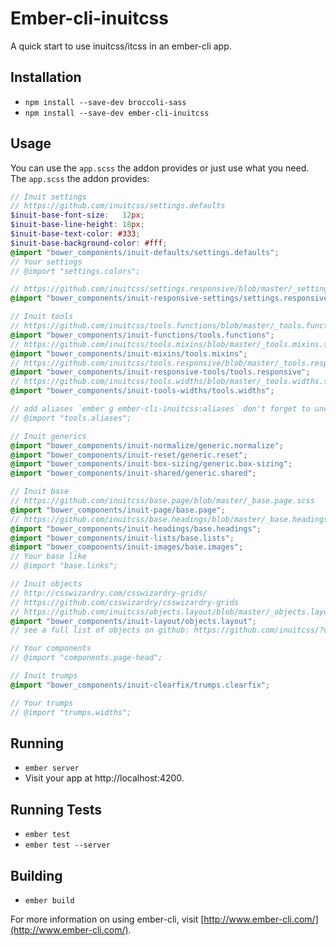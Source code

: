 # Ember-cli-inuitcss

A quick start to use inuitcss/itcss in an ember-cli app.

## Installation

* `npm install --save-dev broccoli-sass`
* `npm install --save-dev ember-cli-inuitcss`

## Usage

You can use the `app.scss` the addon provides or just use what you need.
The `app.scss` the addon provides:

```scss
// Inuit settings
// https://github.com/inuitcss/settings.defaults
$inuit-base-font-size:   12px;
$inuit-base-line-height: 18px;
$inuit-base-text-color: #333;
$inuit-base-background-color: #fff;
@import "bower_components/inuit-defaults/settings.defaults";
// Your settings
// @import "settings.colors";

// https://github.com/inuitcss/settings.responsive/blob/master/_settings.responsive.scss
@import "bower_components/inuit-responsive-settings/settings.responsive";

// Inuit tools
// https://github.com/inuitcss/tools.functions/blob/master/_tools.functions.scss
@import "bower_components/inuit-functions/tools.functions";
// https://github.com/inuitcss/tools.mixins/blob/master/_tools.mixins.scss
@import "bower_components/inuit-mixins/tools.mixins";
// https://github.com/inuitcss/tools.responsive/blob/master/_tools.responsive.scss
@import "bower_components/inuit-responsive-tools/tools.responsive";
// https://github.com/inuitcss/tools.widths/blob/master/_tools.widths.scss
@import "bower_components/inuit-tools-widths/tools.widths";

// add aliases `ember g ember-cli-inuitcss:aliases` don't forget to uncomment next line
// @import "tools.aliases";

// Inuit generics
@import "bower_components/inuit-normalize/generic.normalize";
@import "bower_components/inuit-reset/generic.reset";
@import "bower_components/inuit-box-sizing/generic.box-sizing";
@import "bower_components/inuit-shared/generic.shared";

// Inuit base
// https://github.com/inuitcss/base.page/blob/master/_base.page.scss
@import "bower_components/inuit-page/base.page";
// https://github.com/inuitcss/base.headings/blob/master/_base.headings.scss
@import "bower_components/inuit-headings/base.headings";
@import "bower_components/inuit-lists/base.lists";
@import "bower_components/inuit-images/base.images";
// Your base like
// @import "base.links";

// Inuit objects
// http://csswizardry.com/csswizardry-grids/
// https://github.com/csswizardry/csswizardry-grids
// https://github.com/inuitcss/objects.layout/blob/master/_objects.layout.scss
@import "bower_components/inuit-layout/objects.layout";
// see a full list of objects on github: https://github.com/inuitcss/?utf8=%E2%9C%93&query=objects

// Your components
// @import "components.page-head";

// Inuit trumps
@import "bower_components/inuit-clearfix/trumps.clearfix";

// Your trumps
// @import "trumps.widths";
```
 
## Running

* `ember server`
* Visit your app at http://localhost:4200.

## Running Tests

* `ember test`
* `ember test --server`

## Building

* `ember build`

For more information on using ember-cli, visit [http://www.ember-cli.com/](http://www.ember-cli.com/).

